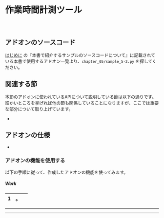 <div id="sect_title_img_5_2"></div>

<div id="sect_title_text"></div>

# 作業時間計測ツール

<div id="preface"></div>

###### 　




## アドオンのソースコード

[はじめに](../../README.md) の『本書で紹介するサンプルのソースコードについて』に記載されている本書で使用するアドオン一覧より、```chapter_05/sample_5-2.py``` を探してください。

## 関連する節

本節のアドオンに使われているAPIについて説明している節は以下の通りです。細かいところを挙げれば他の節も関係していることになりますが、ここでは重要な部分について取り上げています。

*

## アドオンの仕様

*




### アドオンの機能を使用する

以下の手順に従って、作成したアドオンの機能を使ってみます。


<div id="process_title"></div>

##### Work

<div id="process"></div>

|<div id="box">1</div>|。||
|---|---|---|

<div id="process_sep"></div>

---



<div id="process_start_end"></div>

---
